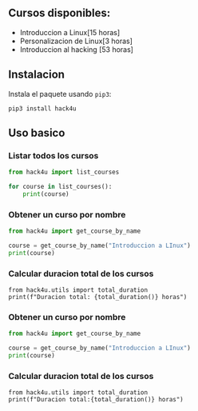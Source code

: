 ## Cursos disponibles:

- Introduccion a Linux[15 horas]
- Personalizacion de Linux[3 horas]
- Introduccion al hacking [53 horas]

## Instalacion

Instala el paquete usando `pip3`:

```python3
pip3 install hack4u
```

## Uso basico

### Listar todos los cursos

```python
from hack4u import list_courses

for course in list_courses():
    print(course)
```

### Obtener un curso por nombre


```python
from hack4u import get_course_by_name

course = get_course_by_name("Introduccion a LInux")
print(course)
```

### Calcular duracion total de los cursos

```python3
from hack4u.utils import total_duration
print(f"Duracion total: {total_duration()} horas")
```

### Obtener un curso por nombre

```python
from hack4u import get_course_by_name

course = get_course_by_name("Introduccion a LInux")
print(course)
```
### Calcular duracion total de los cursos

```python3
from hack4u.utils import total_duration
print(f"Duracion total:{total_duration()} horas")
```




















